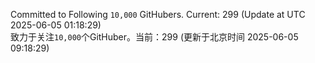 Committed to Following `10,000` GitHubers. Current: <!-- FOLLOWING_COUNT -->299<!-- FOLLOWING_COUNT --> (Update at UTC <!-- LAST_UPDATED -->2025-06-05 01:18:29<!-- LAST_UPDATED -->)<br>
致力于关注`10,000`个GitHuber。当前：<!-- FOLLOWING_COUNT -->299<!-- FOLLOWING_COUNT --> (更新于北京时间 <!-- LAST_UPDATED_CST -->2025-06-05 09:18:29<!-- LAST_UPDATED_CST -->)
